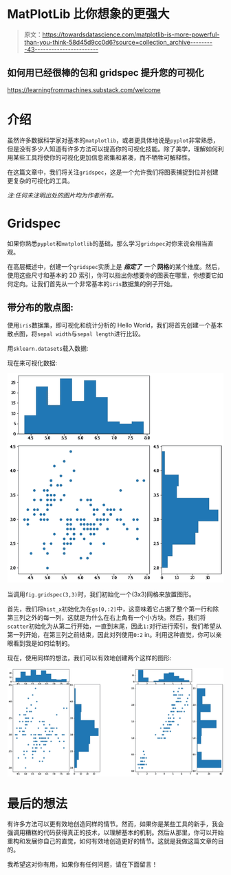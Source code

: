 # MatPlotLib 比你想象的更强大

> 原文：<https://towardsdatascience.com/matplotlib-is-more-powerful-than-you-think-58d45d9cc0d6?source=collection_archive---------43----------------------->

## 如何用已经很棒的包和 gridspec 提升您的可视化

<https://learningfrommachines.substack.com/welcome>  

# 介绍

虽然许多数据科学家对基本的`matplotlib`，或者更具体地说是`pyplot`非常熟悉，但是没有多少人知道有许多方法可以提高你的可视化技能。除了美学，理解如何利用某些工具将使你的可视化更加信息密集和紧凑，而不牺牲可解释性。

在这篇文章中，我们将关注`gridspec`，这是一个允许我们将图表捕捉到位并创建更复杂的可视化的工具。

*注:任何未注明出处的图片均为作者所有。*

# Gridspec

如果你熟悉`pyplot`和`matplotlib`的基础，那么学习`gridspec`对你来说会相当直观。

在高层概述中，创建一个`gridspec`实质上是 ***指定了*** *一个* **网格**的某个维度。然后，使用这些尺寸和基本的 2D 索引，你可以指出你想要你的图表在哪里，你想要它如何定向。让我们首先从一个非常基本的`iris`数据集的例子开始。

## 带分布的散点图:

使用`iris`数据集，即可视化和统计分析的 Hello World，我们将首先创建一个基本散点图，将`sepal width`与`sepal length`进行比较。

用`sklearn.datasets`载入数据:

现在来可视化数据:

![](img/a929b6378e01abceb2f81f27800c6b7c.png)

当调用`fig.gridspec(3,3)`时，我们初始化一个(3x3)网格来放置图形。

首先，我们将`hist_x`初始化为在`gs[0,:2]`中，这意味着它占据了整个第一行和除第三列之外的每一列，这就是为什么在右上角有一个小方块。然后，我们将`scatter`初始化为从第二行开始，一直到末尾，因此`1:`对行进行索引，我们希望从第一列开始，在第三列之前结束，因此对列使用`0:2` in。利用这种直觉，你可以亲眼看到我是如何绘制的。

现在，使用同样的想法，我们可以有效地创建两个这样的图形:

![](img/eca12a2aa084ee19b61f030a3be4665d.png)

# 最后的想法

有许多方法可以更有效地创造同样的情节。然而，如果你是某些工具的新手，我会强调用糟糕的代码获得真正的技术，以理解基本的机制。然后从那里，你可以开始重构和发展你自己的直觉，如何有效地创造更好的情节。这就是我做这篇文章的目的。

我希望这对你有用，如果你有任何问题，请在下面留言！